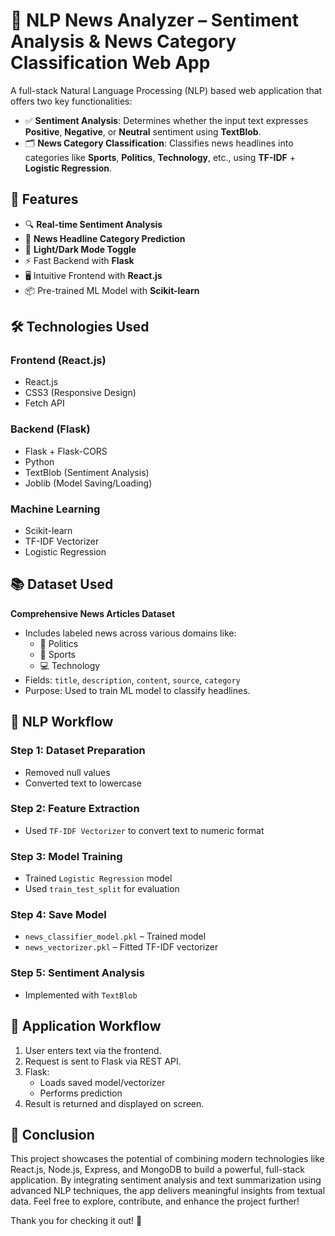 # 📰 NLP News Analyzer – Sentiment Analysis & News Category Classification Web App

A full-stack Natural Language Processing (NLP) based web application that offers two key functionalities:

- ✅ **Sentiment Analysis**: Determines whether the input text expresses **Positive**, **Negative**, or **Neutral** sentiment using **TextBlob**.
- 🗂 **News Category Classification**: Classifies news headlines into categories like **Sports**, **Politics**, **Technology**, etc., using **TF-IDF** + **Logistic Regression**.


## 🚀 Features

- 🔍 **Real-time Sentiment Analysis**
- 🧠 **News Headline Category Prediction**
- 🌙 **Light/Dark Mode Toggle**
- ⚡ Fast Backend with **Flask**
- 🖥️ Intuitive Frontend with **React.js**
- 📦 Pre-trained ML Model with **Scikit-learn**


## 🛠️ Technologies Used

### Frontend (React.js)
- React.js
- CSS3 (Responsive Design)
- Fetch API

### Backend (Flask)
- Flask + Flask-CORS
- Python
- TextBlob (Sentiment Analysis)
- Joblib (Model Saving/Loading)

### Machine Learning
- Scikit-learn
- TF-IDF Vectorizer
- Logistic Regression


## 📚 Dataset Used

**Comprehensive News Articles Dataset**

- Includes labeled news across various domains like:
  - 📰 Politics
  - 🏈 Sports
  - 💻 Technology
- Fields: `title`, `description`, `content`, `source`, `category`
- Purpose: Used to train ML model to classify headlines.


## 🔄 NLP Workflow

### Step 1: Dataset Preparation
- Removed null values
- Converted text to lowercase

### Step 2: Feature Extraction
- Used `TF-IDF Vectorizer` to convert text to numeric format

### Step 3: Model Training
- Trained `Logistic Regression` model
- Used `train_test_split` for evaluation

### Step 4: Save Model
- `news_classifier_model.pkl` – Trained model
- `news_vectorizer.pkl` – Fitted TF-IDF vectorizer

### Step 5: Sentiment Analysis
- Implemented with `TextBlob`


## 🔁 Application Workflow

1. User enters text via the frontend.
2. Request is sent to Flask via REST API.
3. Flask:
   - Loads saved model/vectorizer
   - Performs prediction
4. Result is returned and displayed on screen.

## 🚀 Conclusion

This project showcases the potential of combining modern technologies like React.js, Node.js, Express, and MongoDB to build a powerful, full-stack application. By integrating sentiment analysis and text summarization using advanced NLP techniques, the app delivers meaningful insights from textual data. Feel free to explore, contribute, and enhance the project further!

Thank you for checking it out! 🌟

